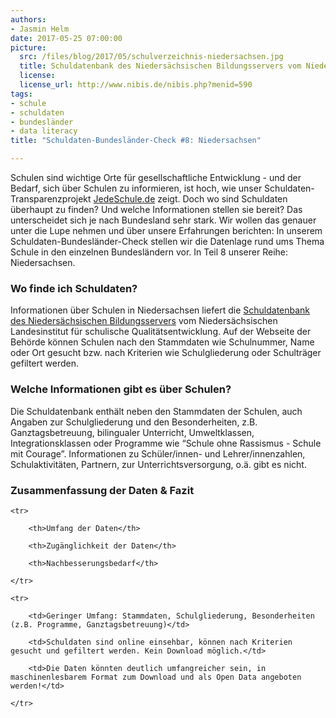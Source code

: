```yaml
---
authors: 
- Jasmin Helm
date: 2017-05-25 07:00:00
picture:
  src: /files/blog/2017/05/schulverzeichnis-niedersachsen.jpg
  title: Schuldatenbank des Niedersächsischen Bildungsservers vom Niedersächsischen Landesinstitut für schulische Qualitätsentwicklung
  license: 
  license_url: http://www.nibis.de/nibis.php?menid=590
tags:
- schule
- schuldaten
- bundesländer
- data literacy
title: "Schuldaten-Bundesländer-Check #8: Niedersachsen"

---
```

Schulen sind wichtige Orte für gesellschaftliche Entwicklung - und der Bedarf, sich über Schulen zu informieren, ist hoch, wie unser Schuldaten-Transparenzprojekt [JedeSchule.de](https://jedeschule.de) zeigt. Doch wo sind Schuldaten überhaupt zu finden? Und welche Informationen stellen sie bereit? Das unterscheidet sich je nach Bundesland sehr stark. Wir wollen das genauer unter die Lupe nehmen und über unsere Erfahrungen berichten: In unserem Schuldaten-Bundesländer-Check stellen wir die Datenlage rund ums Thema Schule in den einzelnen Bundesländern vor. In Teil 8 unserer Reihe: Niedersachsen.

### Wo finde ich Schuldaten?

Informationen über Schulen in Niedersachsen liefert die [Schuldatenbank des Niedersächsischen Bildungsservers](http://www.nibis.de/nibis.php?menid=590) vom Niedersächsischen Landesinstitut für schulische Qualitätsentwicklung. Auf der Webseite der Behörde können Schulen nach den Stammdaten wie Schulnummer, Name oder Ort gesucht bzw. nach Kriterien wie Schulgliederung oder Schulträger gefiltert werden. 

### Welche Informationen gibt es über Schulen?

Die Schuldatenbank enthält neben den Stammdaten der Schulen, auch Angaben zur Schulgliederung und den Besonderheiten, z.B. Ganztagsbetreuung, bilingualer Unterricht, Umweltklassen, Integrationsklassen oder Programme wie “Schule ohne Rassismus - Schule mit Courage”. Informationen zu Schüler/innen- und Lehrer/innenzahlen, Schulaktivitäten, Partnern, zur Unterrichtsversorgung, o.ä. gibt es nicht. 

### Zusammenfassung der Daten & Fazit

<table>

	<tr>

		<th>Umfang der Daten</th>

		<th>Zugänglichkeit der Daten</th>

		<th>Nachbesserungsbedarf</th>

	</tr>

	<tr>

		<td>Geringer Umfang: Stammdaten, Schulgliederung, Besonderheiten (z.B. Programme, Ganztagsbetreuung)</td>

		<td>Schuldaten sind online einsehbar, können nach Kriterien gesucht und gefiltert werden. Kein Download möglich.</td>

		<td>Die Daten könnten deutlich umfangreicher sein, in maschinenlesbarem Format zum Download und als Open Data angeboten werden!</td>

	</tr>

</table>

